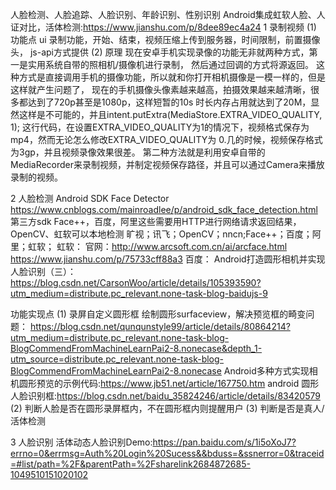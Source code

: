 人脸检测、人脸追踪、人脸识别、年龄识别、性别识别
Android集成虹软人脸、人证对比，活体检测:https://www.jianshu.com/p/8dee89ec4a24
1 录制视频
(1) 功能点
ui
录制功能，开始、结束，视频压缩上传到服务器，时间限制，前置摄像头，
js-api方式提供
(2) 原理
现在安卓手机实现录像的功能无非就两种方式，第一是实用系统自带的照相机/摄像机进行录制，
然后通过回调的方式将源返回。
这种方式是直接调用手机的摄像功能，所以就和你打开相机摄像是一模一样的，但是这样就产生问题了，
现在的手机摄像头像素越来越高，拍摄效果越来越清晰，很多都达到了720p甚至是1080p，这样短暂的10s
时长内存占用就达到了20M，显然这样是不可能的，并且intent.putExtra(MediaStore.EXTRA_VIDEO_QUALITY, 1);
这行代码，在设置EXTRA_VIDEO_QUALITY为1的情况下，视频格式保存为mp4，然而无论怎么修改EXTRA_VIDEO_QUALITY为
0.几的时候，视频保存格式为3gp，并且视频录像效果很差。
第二种方法就是利用安卓自带的MediaRecorder来录制视频，并制定视频保存路径，并且可以通过Camera来播放录制的视频。


2 人脸检测
Android SDK
Face Detector
https://www.cnblogs.com/mainroadlee/p/android_sdk_face_detection.html
第三方sdk
Face++，百度，阿里这些需要用HTTP进行网络请求返回结果，OpenCV、虹软可以本地检测
旷视；讯飞；OpenCV；nncn;Face++；百度；阿里；虹软；
虹软：
官网：http://www.arcsoft.com.cn/ai/arcface.html
https://www.jianshu.com/p/75733cff88a3
百度：
Android打造圆形相机并实现人脸识别（三）：https://blog.csdn.net/CarsonWoo/article/details/105393590?utm_medium=distribute.pc_relevant.none-task-blog-baidujs-9

功能实现点
(1) 录屏自定义圆形框
绘制圆形surfaceview，解决预览框的畸变问题：
https://blog.csdn.net/qunqunstyle99/article/details/80864214?utm_medium=distribute.pc_relevant.none-task-blog-BlogCommendFromMachineLearnPai2-8.nonecase&depth_1-utm_source=distribute.pc_relevant.none-task-blog-BlogCommendFromMachineLearnPai2-8.nonecase
Android多种方式实现相机圆形预览的示例代码:https://www.jb51.net/article/167750.htm
android 圆形人脸识别框:https://blog.csdn.net/baidu_35824246/article/details/83420579
(2) 判断人脸是否在圆形录屏框内，不在圆形框内则提醒用户
(3) 判断是否是真人/活体检测

3 人脸识别
活体动态人脸识别Demo:https://pan.baidu.com/s/1i5oXoJ7?errno=0&errmsg=Auth%20Login%20Sucess&&bduss=&ssnerror=0&traceid=#list/path=%2F&parentPath=%2Fsharelink2684872685-1049510151020102